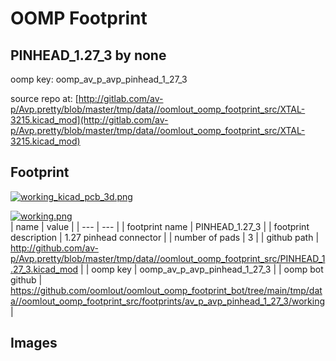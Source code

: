 # OOMP Footprint  
## PINHEAD_1.27_3  by none  
  
oomp key: oomp_av_p_avp_pinhead_1_27_3  
  
source repo at: [http://gitlab.com/av-p/Avp.pretty/blob/master/tmp/data//oomlout_oomp_footprint_src/XTAL-3215.kicad_mod](http://gitlab.com/av-p/Avp.pretty/blob/master/tmp/data//oomlout_oomp_footprint_src/XTAL-3215.kicad_mod)  
## Footprint  
  
[![working_kicad_pcb_3d.png](working_kicad_pcb_3d_600.png)](working_kicad_pcb_3d.png)  
  
[![working.png](working_600.png)](working.png)  
| name | value | 
| --- | --- | 
| footprint name | PINHEAD_1.27_3 | 
| footprint description | 1.27 pinhead connector | 
| number of pads | 3 | 
| github path | http://github.com/av-p/Avp.pretty/blob/master/tmp/data//oomlout_oomp_footprint_src/PINHEAD_1.27_3.kicad_mod | 
| oomp key | oomp_av_p_avp_pinhead_1_27_3 | 
| oomp bot github | https://github.com/oomlout/oomlout_oomp_footprint_bot/tree/main/tmp/data//oomlout_oomp_footprint_src/footprints/av_p_avp_pinhead_1_27_3/working | 
## Images  
